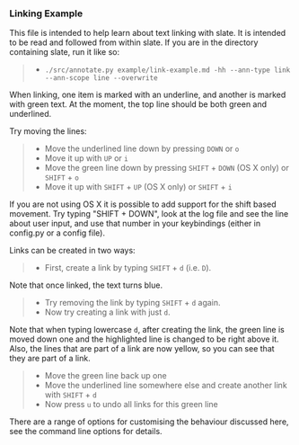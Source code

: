 ### Linking Example

This file is intended to help learn about text linking with slate. It is
intended to be read and followed from within slate. If you are in the directory
containing slate, run it like so:

  >- `./src/annotate.py example/link-example.md -hh --ann-type link --ann-scope line --overwrite`

When linking, one item is marked with an underline, and another is marked with
green text. At the moment, the top line should be both green and underlined.

Try moving the lines:

  >- Move the underlined line down by pressing `DOWN` or `o`
  >- Move it up with `UP` or `i`
  >- Move the green line down by pressing `SHIFT` + `DOWN` (OS X only) or `SHIFT` + `o`
  >- Move it up with `SHIFT` + `UP` (OS X only) or `SHIFT` + `i`

If you are not using OS X it is possible to add support for the shift based
movement. Try typing "SHIFT + DOWN", look at the log file and see the line
about user input, and use that number in your keybindings (either in config.py
or a config file).

Links can be created in two ways:

  >- First, create a link by typing `SHIFT` + `d` (i.e. `D`).

Note that once linked, the text turns blue.

  >- Try removing the link by typing `SHIFT` + `d` again.
  >- Now try creating a link with just `d`.

Note that when typing lowercase `d`, after creating the link, the green line is
moved down one and the highlighted line is changed to be right above it. Also,
the lines that are part of a link are now yellow, so you can see that they are
part of a link.

  >- Move the green line back up one
  >- Move the underlined line somewhere else and create another link with `SHIFT` + `d`
  >- Now press `u` to undo all links for this green line

There are a range of options for customising the behaviour discussed here, see
the command line options for details.

